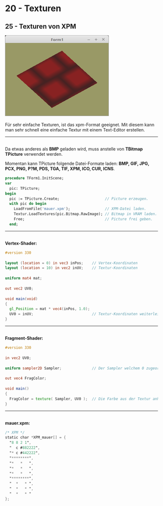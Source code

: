 # 20 - Texturen
## 25 - Texturen von XPM

<img src="image.png" alt="Selfhtml"><br><br>
Für sehr einfache Texturen, ist das xpm-Format geeignet. Mit diesem kann man sehr schnell eine einfache Textur mit einem Text-Editor erstellen.
<hr><br>
Da etwas anderes als <b>BMP</b> geladen wird, muss anstelle von <b>TBitmap TPicture</b> verwendet werden.

Momentan kann TPicture folgende Datei-Formate laden: <b>BMP, GIF, JPG, PCX, PNG, P?M, PDS, TGA, TIF, XPM, ICO, CUR, ICNS</b>.

```pascal
procedure TForm1.InitScene;
var
  pic: TPicture;
begin
  pic := TPicture.Create;                     // Picture erzeugen.
  with pic do begin
    LoadFromFile('mauer.xpm');                // XPM-Datei laden.
    Textur.LoadTextures(pic.Bitmap.RawImage); // Bitmap in VRAM laden.
    Free;                                     // Picture frei geben.
  end;
```

<hr><br>
<b>Vertex-Shader:</b>

```glsl
#version 330

layout (location = 0) in vec3 inPos;    // Vertex-Koordinaten
layout (location = 10) in vec2 inUV;    // Textur-Koordinaten

uniform mat4 mat;

out vec2 UV0;

void main(void)
{
  gl_Position = mat * vec4(inPos, 1.0);
  UV0 = inUV;                           // Textur-Koordinaten weiterleiten.
}

```

<hr><br>
<b>Fragment-Shader:</b>

```glsl
#version 330

in vec2 UV0;

uniform sampler2D Sampler;              // Der Sampler welchem 0 zugeordnet wird.

out vec4 FragColor;

void main()
{
  FragColor = texture( Sampler, UV0 );  // Die Farbe aus der Textur anhand der Koordinten auslesen.
}

```

<hr><br>
<b>mauer.xpm:</b>

```glsl
/* XPM */
static char *XPM_mauer[] = {
  "8 8 2 1",
  "  c #882222",
  "* c #442222",
  "********",
  "*   *   ",
  "*   *   ",
  "*   *   ",
  "********",
  "  *   * ",
  "  *   * ",
  "  *   * "
};

```


